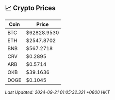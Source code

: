 ## 📈 Crypto Prices

| Coin | Price |
| ---- | ----- |
| BTC | $62828.9530 |
| ETH | $2547.8702 |
| BNB | $567.2718 |
| CRV | $0.2895 |
| ARB | $0.5714 |
| OKB | $39.1636 |
| DOGE | $0.1045 |

_Last Updated: 2024-09-21 01:05:32.321 +0800 HKT_